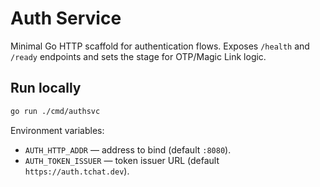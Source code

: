 # Auth Service

Minimal Go HTTP scaffold for authentication flows. Exposes `/health` and `/ready` endpoints and sets the stage for OTP/Magic Link logic.

## Run locally

```bash
go run ./cmd/authsvc
```

Environment variables:

- `AUTH_HTTP_ADDR` — address to bind (default `:8080`).
- `AUTH_TOKEN_ISSUER` — token issuer URL (default `https://auth.tchat.dev`).
